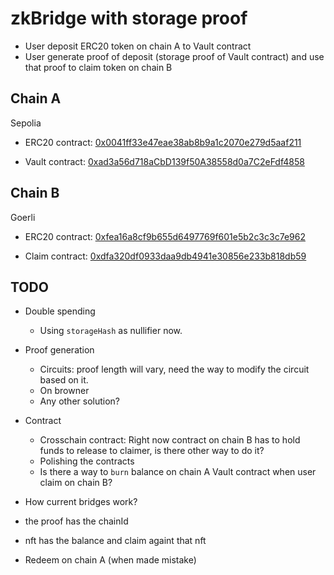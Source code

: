 # zkBridge with storage proof

- User deposit ERC20 token on chain A to Vault contract
- User generate proof of deposit (storage proof of Vault contract) and use that proof to claim token on chain B

## Chain A

Sepolia

- ERC20 contract: [0x0041ff33e47eae38ab8b9a1c2070e279d5aaf211](https://sepolia.etherscan.io/address/0x0041ff33e47eae38ab8b9a1c2070e279d5aaf211)

- Vault contract: [0xad3a56d718aCbD139f50A38558d0a7C2eFdf4858](https://sepolia.etherscan.io/address/0xad3a56d718acbd139f50a38558d0a7c2efdf4858)

## Chain B

Goerli

- ERC20 contract: [0xfea16a8cf9b655d6497769f601e5b2c3c3c7e962](https://goerli.etherscan.io/address/0xfea16a8cf9b655d6497769f601e5b2c3c3c7e962)

- Claim contract: [0xdfa320df0933daa9db4941e30856e233b818db59](https://goerli.etherscan.io/address/0xdfa320df0933daa9db4941e30856e233b818db59)

## TODO

- Double spending <br>

  - Using `storageHash` as nullifier now.

- Proof generation

  - Circuits: proof length will vary, need the way to modify the circuit based on it.
  - On browner
  - Any other solution?

- Contract

  - Crosschain contract: Right now contract on chain B has to hold funds to release to claimer, is there other way to do it?
  - Polishing the contracts
  - Is there a way to `burn` balance on chain A Vault contract when user claim on chain B?

- How current bridges work?

- the proof has the chainId
- nft has the balance and claim againt that nft
- Redeem on chain A (when made mistake)
